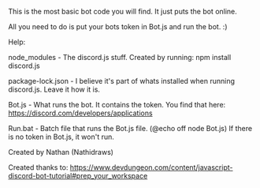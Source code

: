 This is the most basic bot code you will find.
It just puts the bot online.


All you need to do is put your bots token in Bot.js and run the bot. :)



Help:

node_modules        -  The discord.js stuff. Created by running: npm install discord.js


package-lock.json   -  I believe it's part of whats installed when running discord.js. Leave it how it is.


Bot.js              -  What runs the bot. It contains the token. You find that here: https://discord.com/developers/applications


Run.bat             -  Batch file that runs the Bot.js file. (@echo off   node Bot.js)  If there is no token in Bot.js, it won't run.




Created by 
Nathan (Nathidraws)

Created thanks to:
https://www.devdungeon.com/content/javascript-discord-bot-tutorial#prep_your_workspace
